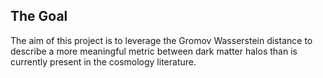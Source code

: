 ## The Goal

The aim of this project is to leverage the Gromov Wasserstein distance to describe a more meaningful metric between dark matter halos than is currently present in the cosmology literature.
